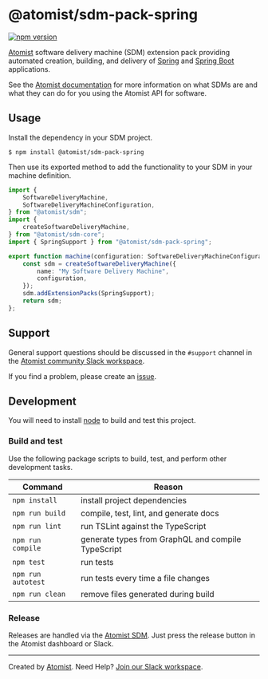 # @atomist/sdm-pack-spring

[![npm version](https://badge.fury.io/js/%40atomist%2Fsdm-pack-spring.svg)](https://badge.fury.io/js/%40atomist%2Fsdm-pack-spring)

[Atomist][atomist] software delivery machine (SDM) extension pack
providing automated creation, building, and delivery of
[Spring][spring] and [Spring Boot][spring-boot] applications.

[spring]: https://spring.io/ (Spring)
[spring-boot]: http://spring.io/projects/spring-boot (Spring Boot)

See the [Atomist documentation][atomist-doc] for more information on
what SDMs are and what they can do for you using the Atomist API for
software.

[atomist-doc]: https://docs.atomist.com/ (Atomist Documentation)

## Usage

Install the dependency in your SDM project.

```
$ npm install @atomist/sdm-pack-spring
```

Then use its exported method to add the functionality to your SDM in
your machine definition.

```typescript
import {
    SoftwareDeliveryMachine,
    SoftwareDeliveryMachineConfiguration,
} from "@atomist/sdm";
import {
    createSoftwareDeliveryMachine,
} from "@atomist/sdm-core";
import { SpringSupport } from "@atomist/sdm-pack-spring";

export function machine(configuration: SoftwareDeliveryMachineConfiguration): SoftwareDeliveryMachine {
    const sdm = createSoftwareDeliveryMachine({
        name: "My Software Delivery Machine",
        configuration,
    });
    sdm.addExtensionPacks(SpringSupport);
    return sdm;
};
```

## Support

General support questions should be discussed in the `#support`
channel in the [Atomist community Slack workspace][slack].

If you find a problem, please create an [issue][].

[issue]: https://github.com/atomist/sdm-pack-spring/issues

## Development

You will need to install [node][] to build and test this project.

[node]: https://nodejs.org/ (Node.js)

### Build and test

Use the following package scripts to build, test, and perform other
development tasks.

Command | Reason
------- | ------
`npm install` | install project dependencies
`npm run build` | compile, test, lint, and generate docs
`npm run lint` | run TSLint against the TypeScript
`npm run compile` | generate types from GraphQL and compile TypeScript
`npm test` | run tests
`npm run autotest` | run tests every time a file changes
`npm run clean` | remove files generated during build

### Release

Releases are handled via the [Atomist SDM][atomist-sdm].  Just press
the release button in the Atomist dashboard or Slack.

[atomist-sdm]: https://github.com/atomist/atomist-sdm (Atomist Software Delivery Machine)

---

Created by [Atomist][atomist].
Need Help?  [Join our Slack workspace][slack].

[atomist]: https://atomist.com/ (Atomist - How Teams Deliver Software)
[slack]: https://join.atomist.com/ (Atomist Community Slack)
